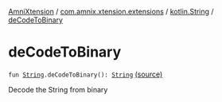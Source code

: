 [AmniXtension](../../index.md) / [com.amnix.xtension.extensions](../index.md) / [kotlin.String](index.md) / [deCodeToBinary](./de-code-to-binary.md)

# deCodeToBinary

`fun `[`String`](https://kotlinlang.org/api/latest/jvm/stdlib/kotlin/-string/index.html)`.deCodeToBinary(): `[`String`](https://kotlinlang.org/api/latest/jvm/stdlib/kotlin/-string/index.html) [(source)](https://github.com/AmniX/AmniXTension/tree/master/AmniXtension/src/main/java/com/amnix/xtension/extensions/StringsExtension.kt#L157)

Decode the String from binary

